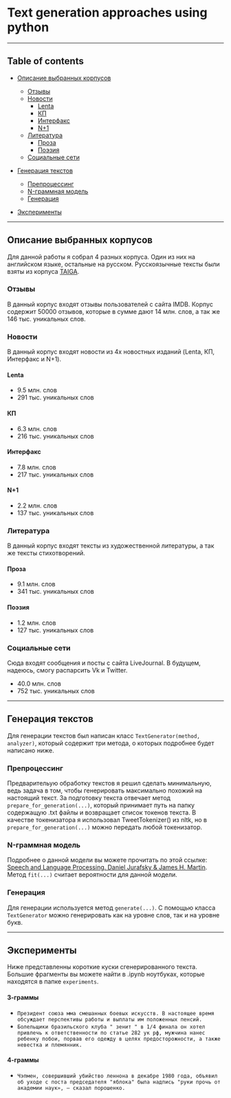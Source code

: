 # Text generation approaches using python
---
## Table of contents

- [Описание выбранных корпусов](#Описание%20выбранных%20корпусов)
  * [Отзывы](#reviews)
  * [Новости](#news)
    + [Lenta](#lenta)
    + [КП](#КП)
    + [Интерфакс](#интерфакс)
    + [N+1](#N+1)
  * [Литература](#literature)
    + [Проза](#проза)
    + [Поэзия](#поэзия)
  * [Социальные сети](#socialnets)

- [Генерация текстов](#Генерация%20текстов)
  * [Препроцессинг](#препроцессинг)
  * [N-граммная модель](#N-граммная%20модель)
  * [Генерация](#Генерация)

- [Эксперименты](#Эксперименты)

---


<!-- toc -->

## Описание выбранных корпусов
Для данной работы я собрал 4 разных корпуса. Один из них на английском языке, остальные на русском. Русскоязычные тексты были взяты из корпуса [TAIGA](https://tatianashavrina.github.io/taiga_site/).

### Отзывы

В данный корпус входят отзывы пользователей с сайта IMDB. Корпус содержит 50000 отзывов, которые в сумме дают 14 млн. слов, а так же 146 тыс. уникальных слов.

### Новости
В данный корпус входят новости из 4х новостных изданий (Lenta, КП, Интерфакс и N+1).

#### Lenta
- 9.5 млн. слов
- 291 тыс. уникальных слов
#### КП
- 6.3 млн. слов
- 216 тыс. уникальных слов
#### Интерфакс
- 7.8 млн. слов
- 217 тыс. уникальных слов
#### N+1
- 2.2 млн. слов
- 137 тыс. уникальных слов

### Литература
В данный корпус входят тексты из художественной литературы, а так же тексты стихотворений.
#### Проза
- 9.1 млн. слов
- 341 тыс. уникальных слов
#### Поэзия
- 1.2 млн. слов
- 127 тыс. уникальных слов

### Социальные сети
Сюда входят сообщения и посты с сайта LiveJournal. В будущем, надеюсь, смогу распарсить Vk и Twitter.
- 40.0 млн. слов
- 752 тыс. уникальных слов

---

## Генерация текстов
Для генерации текстов был написан класс `TextGenerator(method, analyzer)`, который содержит три метода, о которых подробнее будет написано ниже.

### Препроцессинг
Предварительую обработку текстов я решил сделать минимальную, ведь задача в том, чтобы генерировать максимально похожий на настоящий текст. За подготовку текста отвечает метод `prepare_for_generation(...)`, который принимает путь на папку содержащую .txt файлы и возвращает список токенов текста. В качестве токенизатора я использовал TweetTokenizer() из nltk, но в `prepare_for_generation(...)` можно передать любой токенизатор.

### N-граммная модель
Подробнее о данной модели вы можете прочитать по этой ссылке: [Speech and Language Processing. Daniel Jurafsky & James H. Martin](https://web.stanford.edu/~jurafsky/slp3/3.pdf). Метод `fit(...)` считает вероятности для данной модели.

### Генерация
Для генерации используется метод `generate(...)`. С помощью класса `TextGenerator` можно генерировать как на уровне слов, так и на уровне букв.

---

## Эксперименты
Ниже представленны короткие куски сгенерированного текста. Большие фрагменты вы можете найти в .ipynb ноутбуках, которые находятся в папке `experiments`.

#### 3-граммы
- `Президент союза мма смешанных боевых искусств. В настоящее время обсуждает перспективы работы и выплаты им положенных пенсий.`
- `Болельщики бразильского клуба " зенит " в 1/4 финала он хотел привлечь к ответственности по статье 282 ук рф, мужчина нанес ребенку побои, порвав его одежду в целях предосторожности, а также невестка и племянник.`

#### 4-граммы
- `Чэпмен, совершивший убийство леннона в декабре 1980 года, объявил об уходе с поста председателя "яблока" была надпись "руки прочь от академии наук», — сказал порошенко.`

